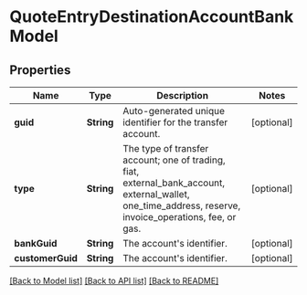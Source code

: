 # QuoteEntryDestinationAccountBankModel

## Properties
Name | Type | Description | Notes
------------ | ------------- | ------------- | -------------
**guid** | **String** | Auto-generated unique identifier for the transfer account. | [optional] 
**type** | **String** | The type of transfer account; one of trading, fiat, external_bank_account, external_wallet, one_time_address, reserve, invoice_operations, fee, or gas. | [optional] 
**bankGuid** | **String** | The account&#39;s identifier. | [optional] 
**customerGuid** | **String** | The account&#39;s identifier. | [optional] 

[[Back to Model list]](../README.md#documentation-for-models) [[Back to API list]](../README.md#documentation-for-api-endpoints) [[Back to README]](../README.md)



